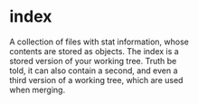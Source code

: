 # index  

A collection of files with stat information, whose  
contents are stored as objects. The index is a  
stored version of your working tree. Truth be  
told, it can also contain a second, and even a  
third version of a working tree, which are used  
when merging.  
